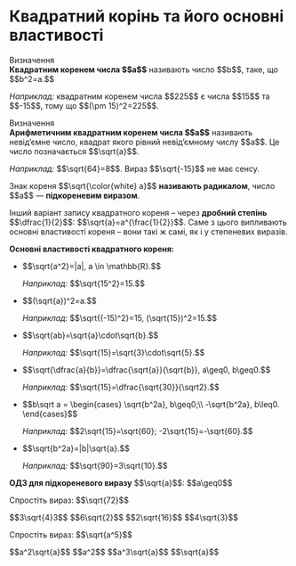 # Квадратний корiнь та його основнi властивостi

<div class="space">
<div class="eoz-wrap">
<span class="eoz">Визначення</span> 
<div class="eoz-text">
<b>Квадратним коренем числа $$a$$</b> називають число $$b$$, таке, що $$b^2=a.$$
</div>
</div>
</div>

<p><i>Наприклад:</i> квадратним коренем числа $$225$$ є числа $$15$$ та $$-15$$, тому що $$(\pm 15)^2=225$$.</p>

<div class="space"></div>

<div class="space">
<div class="eoz-wrap">
<span class="eoz">Визначення</span> 
<div class="eoz-text">
<b>Арифметичним квадратним коренем числа $$a$$</b> називають невід’ємне число, квадрат якого рівний невід’ємному числу $$a$$. Це число позначається $$\sqrt{a}$$.
</div>
</div>
</div>

<p><i>Наприклад:</i> $$\sqrt{64}=8$$. Вираз $$\sqrt{-15}$$ не має сенсу.</p>

<div class="space"></div>

<p>Знак кореня $$\sqrt{\color{white} a}$$ <b>називають радикалом</b>, число $$a$$ — <b>підкореневим виразом</b>.</p>

<p>Інший варіант запису квадратного кореня – через <b>дробний степінь</b> $$\dfrac{1}{2}$$: $$\sqrt{a}=a^{\frac{1}{2}}$$. Саме з цього випливають основні властивості кореня – вони такі ж самі, як і у степеневих виразів.</p>

<div class="space">
</div>

<p><b>Основні властивості квадратного кореня:</b></p>

<ul>
<li><p>$$\sqrt{a^2}=|a|, a \in \mathbb{R}.$$</p></li>
<div class="space"></div>
<p><i>Наприклад:</i> $$\sqrt{15^2}=15.$$</p>
<div class="space"></div>
<li><p>$$(\sqrt{a})^2=a.$$</p></li>
<div class="space"></div>
<p><i>Наприклад:</i> $$\sqrt{(-15)^2}=15, (\sqrt{15})^2=15.$$</p>
<div class="space"></div>
<li><p>$$\sqrt{ab}=\sqrt{a}\cdot\sqrt{b}.$$</p></li>
<div class="space"></div>
<p><i>Наприклад:</i> $$\sqrt{15}=\sqrt{3}\cdot\sqrt{5}.$$</p>
<div class="space"></div>
<li><p>$$\sqrt{\dfrac{a}{b}}=\dfrac{\sqrt{a}}{\sqrt{b}}, a\geq0, b\geq0.$$</p></li>
<div class="space"></div>
<p><i>Наприклад:</i> $$\sqrt{15}=\dfrac{\sqrt{30}}{\sqrt2}.$$</p>
<div class="space"></div>
<li><p>$$b\sqrt a = \begin{cases}
				\sqrt{b^2a}, b\geq0;\\
				-\sqrt{b^2a}, b\leq0.
			\end{cases}$$</p></li>
<div class="space"></div>
<p><i>Наприклад:</i> $$2\sqrt{15}=\sqrt{60}; -2\sqrt{15}=-\sqrt{60}.$$</p>
<div class="space"></div>
<li><p>$$\sqrt{b^2a}=|b|\sqrt{a}.$$</p></li>
<div class="space"></div>
<p><i>Наприклад:</i> $$\sqrt{90}=3\sqrt{10}.$$</p>
<div class="space"></div>
</ul>

<div class="space">
</div>

<p><b>ОДЗ для підкореневого виразу</b> $$\sqrt{a}$$: $$a\geq0$$</p>

<div class="space"></div>

<quiz correctLabel="correct" incorrectLabel="incorrect" checkLabel="check">
    <question text="">
        <p>Спростіть вираз: $$\sqrt{72}$$</p>
        <answer> $$3\sqrt{4}3$$</answer>
        <answer correct> $$6\sqrt{2}$$</answer>
        <answer> $$2\sqrt{16}$$</answer>
        <answer> $$4\sqrt{3}$$</answer>
    </question>
    <question text="">
        <p>Спростіть вираз: $$\sqrt{a^5}$$</p>
        <answer correct> $$a^2\sqrt{a}$$</answer>
        <answer> $$a^2$$</answer>
        <answer> $$a^3\sqrt{a}$$</answer>
        <answer> $$\sqrt{a}$$</answer>
    </question>
</quiz>